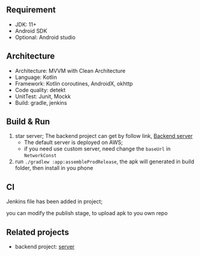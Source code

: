 
## Requirement
 - JDK: 11+
 - Android SDK
 - Optional: Android studio

## Architecture
- Architecture: MVVM with Clean Architecture
- Language: Kotlin
- Framework: Kotlin coroutines, AndroidX, okhttp
- Code quality: detekt
- UnitTest: Junit, Mockk
- Build: gradle, jenkins

## Build & Run
1. star server; The backend project can get by follow link, [Backend server](https://github.com/zzyy/BookManagementServer)
   - The default server is deployed on AWS; 
   - if you need use custom server, need change the `baseUrl` in `NetworkConst`
2. run `./gradlew :app:assembleProdRelease`, the apk will generated in build folder, then install in you phone 

## CI
Jenkins file has been added in project; 

you can modify the publish stage, to upload apk to you own repo

## Related projects
- backend project: [server](https://github.com/zzyy/BookManagementServer)
